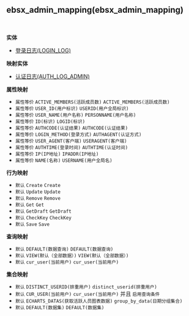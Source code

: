 ## ebsx_admin_mapping(ebsx_admin_mapping) <!-- {docsify-ignore-all} -->



<br>

<p class="panel-title"><b>实体</b></p>

* [登录日志(LOGIN_LOG)](module/Base/LOGIN_LOG)

<p class="panel-title"><b>映射实体</b></p>

* [认证日志(AUTH_LOG_ADMIN)](module/ebsx/AUTH_LOG_ADMIN)


<p class="panel-title"><b>属性映射</b></p>

* `属性等价`
`ACTIVE_MEMBERS(活跃成员数)` <i class="fa fa-angle-double-right"/></i> `ACTIVE_MEMBERS(活跃成员数)`
* `属性等价`
`USER_ID(用户标识)` <i class="fa fa-angle-double-right"/></i> `USERID(用户全局标识)`
* `属性等价`
`USER_NAME(用户名称)` <i class="fa fa-angle-double-right"/></i> `PERSONNAME(用户名称)`
* `属性等价`
`ID(标识)` <i class="fa fa-angle-double-right"/></i> `LOGID(标识)`
* `属性等价`
`AUTHCODE(认证结果)` <i class="fa fa-angle-double-right"/></i> `AUTHCODE(认证结果)`
* `属性等价`
`LOGIN_METHOD(登录方式)` <i class="fa fa-angle-double-right"/></i> `AUTHAGENT(认证方式)`
* `属性等价`
`USER_AGENT(客户端)` <i class="fa fa-angle-double-right"/></i> `USERAGENT(客户端)`
* `属性等价`
`AUTHTIME(登录时间)` <i class="fa fa-angle-double-right"/></i> `AUTHTIME(认证时间)`
* `属性等价`
`IP(IP地址)` <i class="fa fa-angle-double-right"/></i> `IPADDR(IP地址)`
* `属性等价`
`NAME(名称)` <i class="fa fa-angle-double-right"/></i> `USERNAME(用户全局名)`

<p class="panel-title"><b>行为映射</b></p>

* `默认`
`Create` <i class="fa fa-angle-double-right"/></i> `Create`
* `默认`
`Update` <i class="fa fa-angle-double-right"/></i> `Update`
* `默认`
`Remove` <i class="fa fa-angle-double-right"/></i> `Remove`
* `默认`
`Get` <i class="fa fa-angle-double-right"/></i> `Get`
* `默认`
`GetDraft` <i class="fa fa-angle-double-right"/></i> `GetDraft`
* `默认`
`CheckKey` <i class="fa fa-angle-double-right"/></i> `CheckKey`
* `默认`
`Save` <i class="fa fa-angle-double-right"/></i> `Save`

<p class="panel-title"><b>查询映射</b></p>

* `默认`
`DEFAULT(数据查询)` <i class="fa fa-angle-double-right"/></i> `DEFAULT(数据查询)` 
* `默认`
`VIEW(默认（全部数据）)` <i class="fa fa-angle-double-right"/></i> `VIEW(默认（全部数据）)` 
* `默认`
`cur_user(当前用户)` <i class="fa fa-angle-double-right"/></i> `cur_user(当前用户)` 

<p class="panel-title"><b>集合映射</b></p>

* `默认`
`DISTINCT_USERID(排重用户)` <i class="fa fa-angle-double-right"/></i> `distinct_userid(排重用户)` 
* `默认`
`CUR_USER(当前用户)` <i class="fa fa-angle-double-right"/></i> `cur_user(当前用户)` 并且 `启用查询条件`
* `默认`
`ECHARTS_DATAS(获取活跃人员图表数据)` <i class="fa fa-angle-double-right"/></i> `group_by_data(日期分组集合)` 
* `默认`
`DEFAULT(数据集)` <i class="fa fa-angle-double-right"/></i> `DEFAULT(数据集)` 
